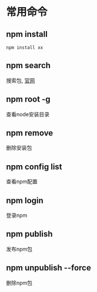 # 常用命令

## npm install

`npm install xx`

## npm search
搜索包, [官网](https://www.npmjs.com)

## npm root -g
查看node安装目录

## npm remove
删除安装包

## npm config list
查看npm配置

## npm login
登录npm


## npm publish
发布npm包

## npm unpublish --force
删除npm包